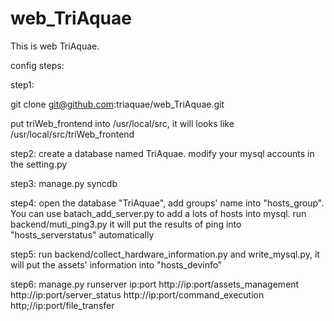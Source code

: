 web_TriAquae
============

This is web TriAquae.

config steps:

step1:

git clone git@github.com:triaquae/web_TriAquae.git

put triWeb_frontend into /usr/local/src, it will looks like /usr/local/src/triWeb_frontend

step2:
create a database named TriAquae.
modify your mysql accounts in the setting.py

step3:
manage.py syncdb

step4:
open the database "TriAquae", add groups' name into "hosts_group". You can use batach_add_server.py to add a lots of hosts into mysql.
run backend/muti_ping3.py it will put the results of ping into "hosts_serverstatus" automatically

step5:
run backend/collect_hardware_information.py and write_mysql.py, it will put the assets' information into "hosts_devinfo"

step6:
manage.py runserver ip:port
http://ip:port/assets_management
http://ip:port/server_status
http://ip:port/command_execution
http;//ip:port/file_transfer




